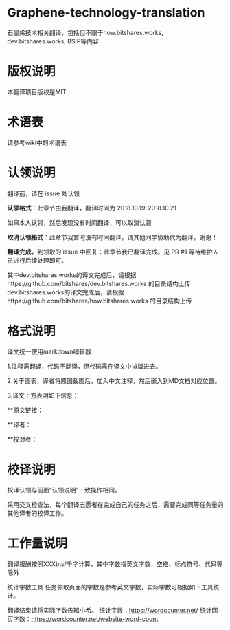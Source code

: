 # Graphene-technology-translation
石墨烯技术相关翻译，包括但不限于how.bitshares.works, dev.bitshares.works, BSIP等内容

# 版权说明
本翻译项目版权是MIT

# 术语表
请参考wiki中的术语表

# 认领说明
翻译前，请在 issue 处认领

**认领格式**：此章节由我翻译，翻译时间为 2018.10.19-2018.10.21

如果本人认领，然后发现没有时间翻译，可以取消认领

**取消认领格式**：此章节我暂时没有时间翻译，请其他同学协助代为翻译，谢谢！

**翻译完成**，到领取的 issue 中回复：此章节我已翻译完成。见 PR #1 等待维护人员进行后续处理即可。

其中dev.bitshares.works的译文完成后，请根据https://github.com/bitshares/dev.bitshares.works 的目录结构上传
 dev.bitshares.works的译文完成后，请根据https://github.com/bitshares/how.bitshares.works 的目录结构上传

# 格式说明
译文统一使用markdown编辑器

1.注释需翻译，代码不翻译，但代码需在译文中排版进去。

2.关于图表，译者将原图截图后，加入中文注释，然后嵌入到MD文档对应位置。


3.译文上方表明如下信息：

**原文链接：

**译者：

**校对者：


# 校译说明
校译认领与前面“认领说明”一致操作相同。

采用交叉检查法，每个翻译志愿者在完成自己的任务之后，需要完成同等任务量的其他译者的校译工作。

# 工作量说明
翻译报酬按照XXXbts/千字计算，其中字数指英文字数，空格、标点符号、代码等除外

统计字数工具 任务领取页面的字数是参考英文字数，实际字数可根据如下工具统计。

翻译结束请将实际字数告知小希。 统计字数：https://wordcounter.net/ 统计网页字数：https://wordcounter.net/website-word-count
